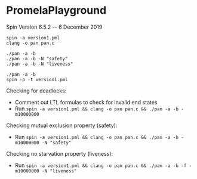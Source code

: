 # PromelaPlayground

Spin Version 6.5.2 -- 6 December 2019

```console
spin -a version1.pml
clang -o pan pan.c
```

```console
./pan -a -b
./pan -a -b -N "safety"
./pan -a -b -N "liveness"
```

```console
./pan -a -b
spin -p -t version1.pml
```

Checking for deadlocks:

* Comment out LTL formulas to check for invalid end states
* Run `spin -a version1.pml && clang -o pan pan.c && ./pan -a -b -m10000000`

Checking mutual exclusion property (safety):

* Run `spin -a version1.pml && clang -o pan pan.c && ./pan -a -b -m10000000 -N "safety"`

Checking no starvation property (liveness):

* Run `spin -a version1.pml && clang -o pan pan.c && ./pan -a -b -f -m10000000 -N "liveness"`
